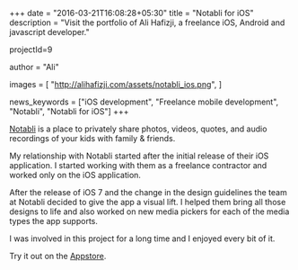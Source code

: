 +++
date = "2016-03-21T16:08:28+05:30"
title = "Notabli for iOS"
description = "Visit the portfolio of Ali Hafizji, a freelance iOS, Android and javascript developer."

projectId=9

author      = "Ali"

images       = [
                "http://alihafizji.com/assets/notabli_ios.png",
              ]
              
news_keywords = ["iOS development", "Freelance mobile development", "Notabli", "Notabli for iOS"]
+++

<a href="https://www.notabli.com/" target="_blank">Notabli</a> is a place to privately share photos, videos, quotes, and audio recordings of your kids with family & friends.

My relationship with Notabli started after the initial release of their iOS application. I started working with them as a freelance contractor and worked only on the iOS application.

After the release of iOS 7 and the change in the design guidelines the team at Notabli decided to give the app a visual lift. I helped them bring all those designs to life and also worked on new media pickers for each of the media types the app supports.

I was involved in this project for a long time and I enjoyed every bit of it.

Try it out on the <a href="https://itunes.apple.com/us/app/notabli/id580644870?mt=8" target="_blank">Appstore</a>.